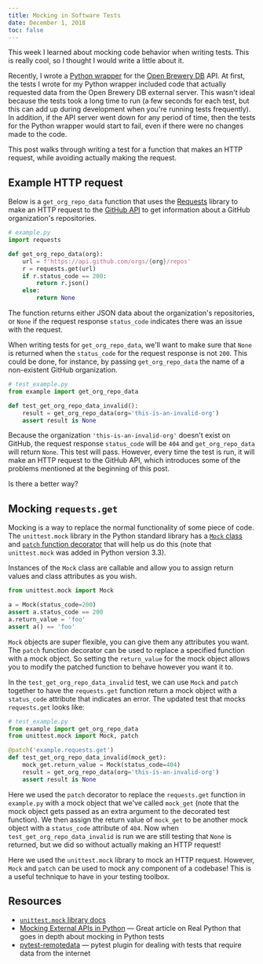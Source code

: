 ```yaml
---
title: Mocking in Software Tests
date: December 1, 2018
toc: false
---
```


This week I learned about mocking code behavior when writing tests. This is really cool, so I thought I would write a little about it. 

<!-- excerpt -->

Recently, I wrote a [Python wrapper](https://jrbourbeau.github.io/openbrewerydb-python/) for the [Open Brewery DB](https://www.openbrewerydb.org/) API. At first, the tests I wrote for my Python wrapper included code that actually requested data from the Open Brewery DB external server. This wasn't ideal because the tests took a long time to run (a few seconds for each test, but this can add up during development when you're running tests frequently). In addition, if the API server went down for any period of time, then the tests for the Python wrapper would start to fail, even if there were no changes made to the code.

This post walks through writing a test for a function that makes an HTTP request, while avoiding actually making the request.


## Example HTTP request

Below is a `get_org_repo_data` function that uses the [Requests](http://docs.python-requests.org/en/master/) library to make an HTTP request to the [GitHub API](https://developer.github.com/v3/repos/#list-organization-repositories) to get information about a GitHub organization's repositories. 

```python
# example.py
import requests

def get_org_repo_data(org):
    url = f'https://api.github.com/orgs/{org}/repos'
    r = requests.get(url)
    if r.status_code == 200:
        return r.json()
    else:
        return None
```

The function returns either JSON data about the organization's repositories, or `None` if the request response `status_code` indicates there was an issue with the request.

When writing tests for `get_org_repo_data`, we'll want to make sure that `None` is returned when the `status_code` for the request response is not `200`. This could be done, for instance, by passing `get_org_repo_data` the name of a non-existent GitHub organization.

```python
# test_example.py
from example import get_org_repo_data

def test_get_org_repo_data_invalid():
    result = get_org_repo_data(org='this-is-an-invalid-org')
    assert result is None
```

Because the organization `'this-is-an-invalid-org'` doesn't exist on GitHub, the request response `status_code` will be `404` and `get_org_repo_data` will return `None`. This test will pass. However, every time the test is run, it will make an HTTP request to the GitHub API, which introduces some of the problems mentioned at the beginning of this post.

Is there a better way?


## Mocking `requests.get`

Mocking is a way to replace the normal functionality of some piece of code. The `unittest.mock` library in the Python standard library has a [`Mock` class](https://docs.python.org/3/library/unittest.mock.html#the-mock-class) and [`patch` function decorator](https://docs.python.org/3/library/unittest.mock.html#unittest.mock.patch) that will help us do this (note that `unittest.mock` was added in Python version 3.3).

Instances of the `Mock` class are callable and allow you to assign return values and class attributes as you wish.

```python
from unittest.mock import Mock

a = Mock(status_code=200)
assert a.status_code == 200
a.return_value = 'foo'
assert a() == 'foo'
```

`Mock` objects are super flexible, you can give them any attributes you want. The `patch` function decorator can be used to replace a specified function with a mock object. So setting the `return_value` for the mock object allows you to modify the patched function to behave however you want it to. 

In the `test_get_org_repo_data_invalid` test, we can use `Mock` and `patch` together to have the `requests.get` function return a mock object with a `status_code` attribute that indicates an error. The updated test that mocks `requests.get` looks like:

```python
# test_example.py
from example import get_org_repo_data
from unittest.mock import Mock, patch

@patch('example.requests.get')
def test_get_org_repo_data_invalid(mock_get):
    mock_get.return_value = Mock(status_code=404)
    result = get_org_repo_data(org='this-is-an-invalid-org')
    assert result is None
```

Here we used the `patch` decorator to replace the `requests.get` function in `example.py` with a mock object that we've called `mock_get` (note that the mock object gets passed as an extra argument to the decorated test function). We then assign the return value of `mock_get` to be another mock object with a `status_code` attribute of `404`. Now when `test_get_org_repo_data_invalid` is run we are still testing that `None` is returned, but we did so without actually making an HTTP request!


Here we used the `unittest.mock` library to mock an HTTP request. However, `Mock` and `patch` can be used to mock any component of a codebase! This is a useful technique to have in your testing toolbox.


## Resources

- [`unittest.mock` library docs](https://docs.python.org/3/library/unittest.mock.html)
- [Mocking External APIs in Python](https://realpython.com/testing-third-party-apis-with-mocks/) &mdash; Great article on Real Python that goes in depth about mocking in Python tests
- [pytest-remotedata](https://github.com/astropy/pytest-remotedata) &mdash; pytest plugin for dealing with tests that require data from the internet 

